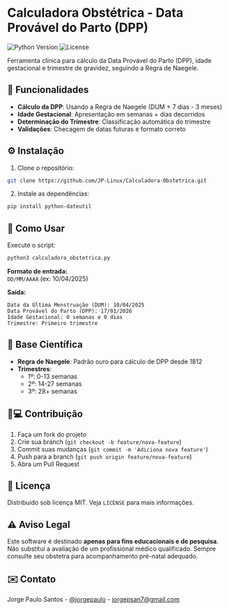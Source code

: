 # Calculadora Obstétrica - Data Provável do Parto (DPP)

![Python Version](https://img.shields.io/badge/python-3.7%2B-blue)
![License](https://img.shields.io/badge/license-MIT-green)

Ferramenta clínica para cálculo da Data Provável do Parto (DPP), idade gestacional e trimestre de gravidez, seguindo a Regra de Naegele.

## 📑 Funcionalidades

- **Cálculo da DPP**: Usando a Regra de Naegele (DUM + 7 dias - 3 meses)
- **Idade Gestacional**: Apresentação em semanas + dias decorridos
- **Determinação do Trimestre**: Classificação automática do trimestre
- **Validações**: Checagem de datas futuras e formato correto

## ⚙️ Instalação

1. Clone o repositório:
```bash
git clone https://github.com/JP-Linux/Calculadora-Obstetrica.git
```

2. Instale as dependências:
```bash
pip install python-dateutil
```

## 🚀 Como Usar

Execute o script:
```bash
python3 calculadora_obstetrica.py
```

**Formato de entrada:**  
`DD/MM/AAAA` (ex: 10/04/2025)

**Saída:**
```
Data da Última Menstruação (DUM): 10/04/2025
Data Provável do Parto (DPP): 17/01/2026
Idade Gestacional: 0 semanas e 0 dias
Trimestre: Primeiro trimestre
```

## 🧠 Base Científica

- **Regra de Naegele**: Padrão ouro para cálculo de DPP desde 1812
- **Trimestres**: 
  - 1º: 0-13 semanas
  - 2º: 14-27 semanas
  - 3º: 28+ semanas

## 👩💻 Contribuição

1. Faça um fork do projeto
2. Crie sua branch (`git checkout -b feature/nova-feature`)
3. Commit suas mudanças (`git commit -m 'Adiciona nova feature'`)
4. Push para a branch (`git push origin feature/nova-feature`)
5. Abra um Pull Request

## 📜 Licença

Distribuído sob licença MIT. Veja `LICENSE` para mais informações.

## ⚠️ Aviso Legal

Este software é destinado **apenas para fins educacionais e de pesquisa**. Não substitui a avaliação de um profissional médico qualificado. Sempre consulte seu obstetra para acompanhamento pré-natal adequado.

## ✉️ Contato

Jorge Paulo Santos - [@jorgepaulo](https://github.com/JP-Linux) - jorgepsan7@gmail.com